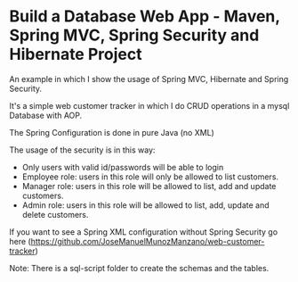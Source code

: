 # **Build a Database Web App - Maven, Spring MVC, Spring Security and Hibernate Project**

An example in which I show the usage of Spring MVC, Hibernate and Spring Security.

It's a simple web customer tracker in which I do CRUD operations in a mysql Database with AOP.

The Spring Configuration is done in pure Java (no XML)

The usage of the security is in this way:

* Only users with valid id/passwords will be able to login
* Employee role: users in this role will only be allowed to list customers.
* Manager role: users in this role will be allowed to list, add and update
customers.
* Admin role: users in this role will be allowed to list, add, update and delete
customers.

If you want to see a Spring XML configuration without Spring Security go here (https://github.com/JoseManuelMunozManzano/web-customer-tracker) 

Note: There is a sql-script folder to create the schemas and the tables.